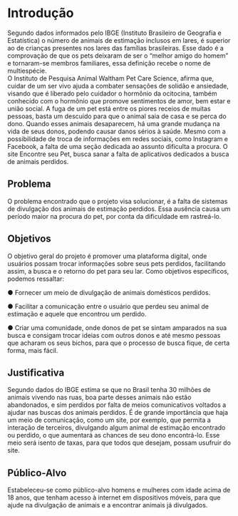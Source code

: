 # Introdução

Segundo dados informados pelo IBGE (Instituto Brasileiro de Geografia e Estatística) o número de animais de estimação inclusos em lares, é superior ao de crianças presentes nos lares das famílias brasileiras. Esse dado é a comprovação de que os pets deixaram de ser o “melhor amigo do homem” e tornaram-se membros familiares, essa definição recebe o nome de multiespécie.  
O Instituto de Pesquisa Animal Waltham Pet Care Science, afirma que, cuidar de um ser vivo ajuda a combater sensações de solidão e ansiedade, visando que é liberado pelo cuidador o hormônio da ocitocina, também conhecido com o hormônio que promove sentimentos de amor, bem estar e união social.
A fuga de um pet está entre os piores receios de muitas pessoas, basta um descuido para que o animal saia de casa e se perca do dono. Quando esses animais desaparecem, há uma grande mudança na vida de seus donos, podendo causar danos sérios à saúde. 
Mesmo com a possibilidade de troca de informações em redes sociais, como Instagram e Facebook, a falta de uma seção dedicada ao assunto dificulta a procura. O site Encontre seu Pet, busca sanar a falta de aplicativos dedicados a busca de animais perdidos.

## Problema

O problema encontrado que o projeto visa solucionar, é a falta de sistemas de divulgação dos animais de estimação perdidos. Essa ausência causa um período maior na procura do pet, por conta da dificuldade em rastreá-lo. 

## Objetivos

O objetivo geral do projeto é promover uma plataforma digital, onde usuários possam trocar informações sobre seus pets perdidos, facilitando assim, a busca e o retorno do pet para seu lar. 
Como objetivos específicos, podemos ressaltar: 

● Fornecer um meio de divulgação de animais domésticos perdidos. 

● Facilitar a comunicação entre o usuário que perdeu seu animal de estimação e aquele que encontrou um perdido.	

● Criar uma comunidade, onde donos de pet se sintam amparados na sua busca e consigam trocar ideias com outros donos e até mesmo pessoas que acharam os seus bichos, para que o processo de busca fique, de certa forma, mais fácil. 


## Justificativa

Segundo dados do IBGE estima se que no Brasil tenha 30 milhões de animais vivendo nas ruas, boa parte desses animais não estão abandonados, e sim perdidos por falta de meios comunicativos voltados a ajudar nas buscas dos animais perdidos. 
É de grande importância que haja um meio de comunicação, como um site, por exemplo, que permita a interação de terceiros, divulgando algum animal de estimação encontrado ou perdido, o que aumentará as chances de seu dono encontrá-lo. Esse meio será isento de taxas, para que todos que desejam, possam usufruir do site.


## Público-Alvo

Estabeleceu-se como público-alvo homens e mulheres com idade acima de 18 anos, que tenham acesso à internet em dispositivos móveis, para que ajude na divulgação de animais e a encontrar animais já divulgados.  
